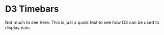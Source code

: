 # D3 Timebars

Not much to see here. This is just a quick test to see how D3 can be used to display data.
